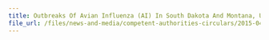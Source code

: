 ```yaml
---
title: Outbreaks Of Avian Influenza (AI) In South Dakota And Montana, USA 
file_url: /files/news-and-media/competent-authorities-circulars/2015-04-17-CA.pdf
---
```


